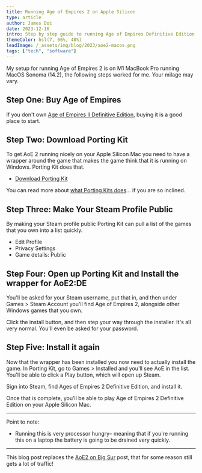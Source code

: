 ```yaml
---
title: Running Age of Empires 2 on Apple Silicon
type: article
author: James Doc
date: 2023-12-16
intro: Step by step guide to running Age of Empires Definitive Edition on Apple Silicon computers.
themeColor: hsl(7, 66%, 48%)
leadImage: /_assets/img/blog/2023/aoe2-macos.png
tags: ["tech", "software"]
---
```


My setup for running Age of Empires 2 is on M1 MacBook Pro running MacOS Sonoma (14.2), the following steps worked for me. Your milage may vary.

## Step One: Buy Age of Empires

If you don't own [Age of Empires II Definitive Edition](https://store.steampowered.com/app/813780/Age_of_Empires_II_Definitive_Edition/), buying it is a good place to start.

## Step Two: Download Porting Kit

To get AoE 2 running nicely on your Apple Silicon Mac you need to have a wrapper around the game that makes the game think that it is running on Windows. Porting Kit does that.

- [Download Porting Kit](https://www.portingkit.com/download)

You can read more about [what Porting Kits does](https://www.portingkit.com/about)… if you are so inclined.

## Step Three: Make Your Steam Profile Public

By making your Steam profile public Porting Kit can pull a list of the games that you own into a list quickly.

- Edit Profile
- Privacy Settings
- Game details: Public

## Step Four: Open up Porting Kit and Install the wrapper for AoE2:DE

You'll be asked for your Steam username, put that in, and then under Games > Steam Account you'll find Age of Empires 2, alongside other Windows games that you own.

Click the install button, and then step your way through the installer. It's all very normal. You'll even be asked for your password.

## Step Five: Install it again

Now that the wrapper has been installed you now need to actually install the game. In Porting Kit, go to Games > Installed and you'll see AoE in the list. You'll be able to click a Play button, which will open up Steam.

Sign into Steam, find Ages of Empires 2 Definitive Edition, and install it.

Once that is complete, you'll be able to play Age of Empires 2 Definitive Edition on your Apple Silicon Mac.

---

Point to note:

- Running this is very processor hungry– meaning that if you're running this on a laptop the battery is going to be drained very quickly.


---

This blog post replaces the [AoE2 on Big Sur](/blog/2020/aoe2-on-big-sur/) post, that for some reason still gets a lot of traffic!

